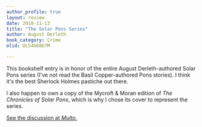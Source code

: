 ```yaml
---
author_profile: true
layout: review
date: 2018-11-13
title: "The Solar Pons Series"
author: August Derleth
book_category: Crime
olid: OL5466867M

---
```


This bookshelf entry is in honor of the entire August Derleth-authored Solar Pons series (I've not read the Basil Copper-authored Pons stories). I think it's the best Sherlock Holmes pastiche out there.

I also happen to own a copy of the Mycroft & Moran edition of *The Chronicles of Solar Pons*, which is why I chose its cover to represent the series.

[See the discussion at *Multo*.](https://multoghost.wordpress.com/2018/11/13/solar-pons-sherlock-holmes-and-me/)